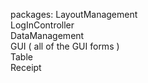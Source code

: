 packages:
LayoutManagement  
LogInController  
DataManagement  
GUI ( all of the GUI forms )  
Table  
Receipt  
